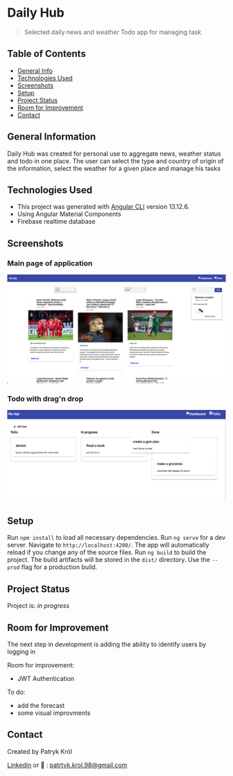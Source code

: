 # Daily Hub

> Selected daily news and weather 
> Todo app for managing task

## Table of Contents

* [General Info](#general-information)
* [Technologies Used](#technologies-used)
* [Screenshots](#screenshots)
* [Setup](#setup)
* [Project Status](#project-status)
* [Room for Improvement](#room-for-improvement)
* [Contact](#contact)

## General Information

Daily Hub was created for personal use to aggregate news, weather status and todo in one place. The user can select the type and country of origin of the information, select the weather for a given place and manage his tasks

## Technologies Used

* This project was generated with [Angular CLI](https://github.com/angular/angular-cli) version 13.12.6.
* Using Angular Material Components
* Firebase realtime database

## Screenshots

### Main page of application

![Example screenshot](./img/img2.png)

### Todo with drag'n drop

![Example screenshot](./img/img1.png)

## Setup

Run `npm install` to load all necessary dependencies.
Run `ng serve` for a dev server. Navigate to `http://localhost:4200/`. The app will automatically reload if you change any of the source files.
Run `ng build` to build the project. The build artifacts will be stored in the `dist/` directory. Use the `--prod` flag for a production build.

## Project Status

Project is: _in progress_

## Room for Improvement

The next step in development is adding the ability to identify users by logging in

Room for improvement:

* JWT Authentication

To do:

* add the forecast
* some visual improvments

## Contact

Created by Patryk Król

[Linkedin](https://www.linkedin.com/in/patryk-krol/) or 📧 : patrtyk.krol.98@gmail.com
